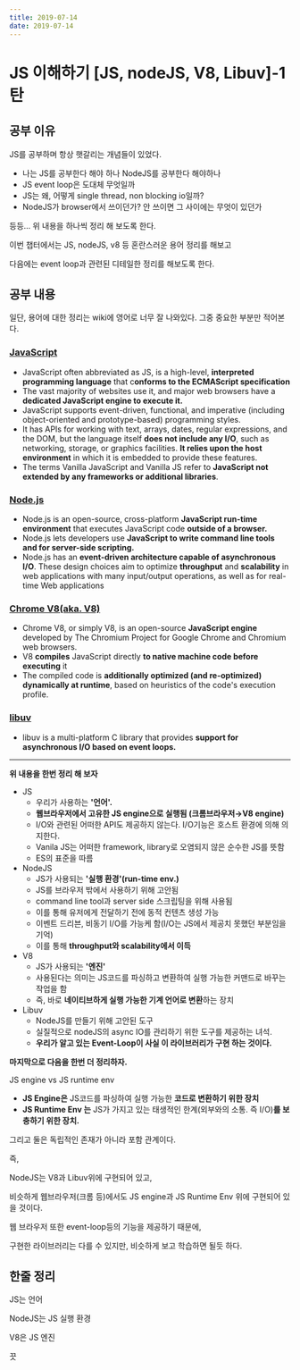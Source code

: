 ```yaml
---
title: 2019-07-14
date: 2019-07-14
---
```

# JS 이해하기 [JS, nodeJS, V8, Libuv]-1탄

## 공부 이유

JS를 공부하며 항상 햇갈리는 개념들이 있었다. 

- 나는 JS를 공부한다 해야 하나 NodeJS를 공부한다 해야하나
- JS event loop은 도대체 무엇일까
- JS는 왜, 어떻게 single thread, non blocking io일까?
- NodeJS가 browser에서 쓰이던가? 안 쓰이면 그 사이에는 무엇이 있던가

등등... 위 내용을 하나씩 정리 해 보도록 한다. 

이번 챕터에서는 JS, nodeJS, v8 등 혼란스러운 용어 정리를 해보고

다음에는 event loop과 관련된 디테일한 정리를 해보도록 한다. 

## 공부 내용

일단, 용어에 대한 정리는 wiki에 영어로 너무 잘 나와있다. 그중 중요한 부분만 적어본다. 

### [JavaScript](https://en.wikipedia.org/wiki/JavaScript)

- JavaScript often abbreviated as JS, is a high-level, **interpreted programming language** that c**onforms to the ECMAScript specification**
- The vast majority of websites use it, and major web browsers have a **dedicated JavaScript engine to execute it.**
- JavaScript supports event-driven, functional, and imperative (including object-oriented and prototype-based) programming styles.
- It has APIs for working with text, arrays, dates, regular expressions, and the DOM, but the language itself **does not include any I/O**, such as networking, storage, or graphics facilities. **It relies upon the host environment** in which it is embedded to provide these features.
- The terms Vanilla JavaScript and Vanilla JS refer to **JavaScript not extended by any frameworks or additional libraries**.

### [Node.js](https://en.wikipedia.org/wiki/Node.js)

- Node.js is an open-source, cross-platform **JavaScript run-time environment** that executes JavaScript code **outside of a browser.**
- Node.js lets developers use **JavaScript to write command line tools and for server-side scripting.**
- Node.js has an **event-driven architecture capable of asynchronous I/O**. These design choices aim to optimize **throughput** and **scalability** in web applications with many input/output operations, as well as for real-time Web applications

### **[Chrome V8(aka. V8)](https://en.wikipedia.org/wiki/Chrome_V8)**

- Chrome V8, or simply V8, is an open-source **JavaScript engine** developed by The Chromium Project for Google Chrome and Chromium web browsers.
- V8 **compiles** JavaScript directly **to native machine code before executing** it
- The compiled code is **additionally optimized (and re-optimized) dynamically at runtime**, based on heuristics of the code's execution profile.

### [libuv](https://en.wikipedia.org/wiki/Libuv)

- libuv is a multi-platform C library that provides **support for asynchronous I/O based on event loops.**

---

**위 내용을 한번 정리 해 보자**

- JS
    - 우리가 사용하는 **'언어'.**
    - **웹브라우저에서 고유한 JS engine으로 실행됨 (크롬브라우저→V8 engine)**
    - I/O와 관련된 어떠한 API도 제공하지 않는다. I/O기능은 호스트 환경에 의해 의지한다.
    - Vanila JS는 어떠한 framework, library로 오염되지  않은 순수한 JS를 뜻함
    - ES의 표준을 따름
- NodeJS
    - JS가 사용되는 **'실행 환경'(run-time env.)**
    - JS를 브라우저 밖에서 사용하기 위해 고안됨
    - command line tool과 server side 스크립팅을 위해 사용됨
    - 이를 통해  유저에게 전달하기 전에 동적 컨텐츠 생성 가능
    - 이벤트 드리븐, 비동기 I/O를 가능케 함(I/O는 JS에서 제공치 못했던 부분임을 기억)
    - 이를 통해 **throughput와 scalability에서 이득**
- V8
    - JS가 사용되는 **'엔진'**
    - 사용된다는 의미는 JS코드를 파싱하고 변환하여 실행 가능한 커맨드로 바꾸는 작업을 함
    - 즉, 바로 **네이티브하게 실행 가능한 기계 언어로 변환**하는 장치
- Libuv
    - NodeJS를 만들기 위해 고안된 도구
    - 실질적으로 nodeJS의 async IO를 관리하기 위한 도구를 제공하는 녀석.
    - **우리가 알고 있는 Event-Loop이 사실 이 라이브러리가 구현 하는 것이다.**

**마지막으로 다음을 한번 더 정리하자.** 

JS engine vs JS runtime env

- **JS Engine은** JS코드를 파싱하여 실행 가능한 **코드로 변환하기 위한 장치**
- **JS Runtime Env 는** JS가 가지고 있는 태생적인 한계(외부와의 소통. 즉 I/O)**를 보충하기 위한 장치.**

그리고 둘은 독립적인 존재가 아니라 포함 관계이다.

즉, 

NodeJS는 V8과 Libuv위에 구현되어 있고, 

비슷하게 웹브라우저(크롬 등)에서도 JS engine과  JS Runtime Env 위에 구현되어 있을 것이다. 

웹 브라우저 또한 event-loop등의 기능을 제공하기 때문에, 

구현한 라이브러리는 다를 수 있지만, 비슷하게 보고 학습하면 될듯 하다. 

## 한줄 정리

JS는 언어

NodeJS는 JS 실행 환경

V8은 JS 엔진

끗
